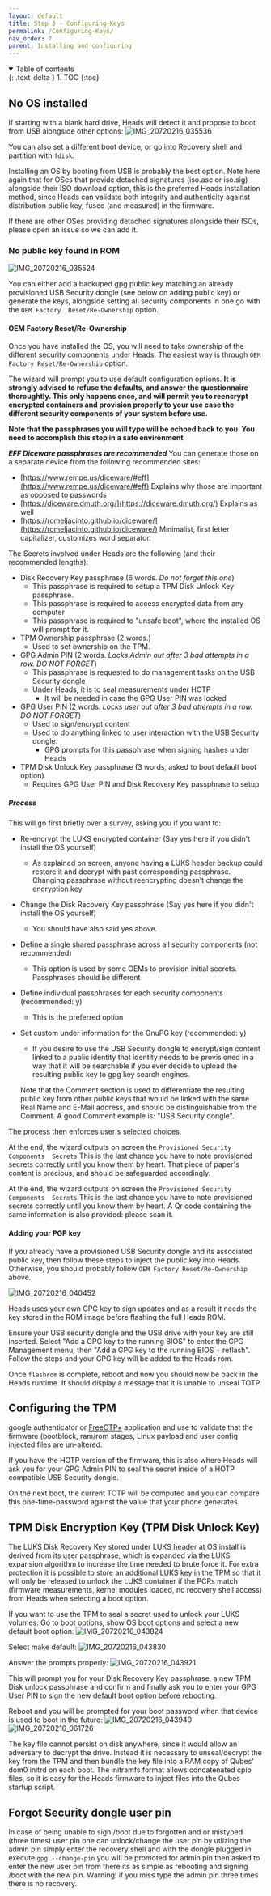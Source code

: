 ```yaml
---
layout: default
title: Step 3 - Configuring-Keys
permalink: /Configuring-Keys/
nav_order: 7
parent: Installing and configuring
---
```


<!-- markdownlint-disable MD033 -->
<details open markdown="block">
  <summary>
    Table of contents
  </summary>
  {: .text-delta }
1. TOC
{:toc}
</details>
<!-- markdownlint-enable MD033 -->

## No OS installed

If starting with a blank hard drive, Heads will detect it and propose to boot 
from USB alongside other options:
![IMG_20720216_035536](https://user-images.githubusercontent.com/827570/168883552-58dfb283-52b1-4026-9ae3-ae962dfb0672.JPG)

You can also set a different boot device, or go into Recovery shell and 
partition with `fdisk`.

Installing an OS by booting from USB is probably the best option. Note here 
again that for OSes that provide detached signatures (iso.asc or iso.sig) 
alongside their ISO download option, this is the preferred Heads installation 
method, since Heads can validate both integrity and authenticity against 
distribution public key, fused (and measured) in the firmware.

If there are other OSes providing detached signatures alongside their ISOs, 
please open an issue so we can add it.

### No public key found in ROM
![IMG_20720216_035524](https://user-images.githubusercontent.com/827570/168883785-a94c77dc-0743-4622-83cf-62bbf8024462.JPG)

You can either add a backuped gpg public key matching an already provisioned 
USB Security dongle (see below on adding public key) or generate the keys, 
alongside setting all security components in one go with the `OEM Factory 
Reset/Re-Ownership` option.

#### OEM Factory Reset/Re-Ownership
Once you have installed the OS, you will need to take ownership of the 
different security components under Heads. The easiest way is through `OEM 
Factory Reset/Re-Ownership` option.

The wizard will prompt you to use default configuration options.
**It is strongly advised to refuse the defaults, and answer the questionnaire thoroughtly.
This only happens once, and will permit you to reencrypt encrypted containers and provision
properly to your use case the different security components of your system before use.**

**Note that the passphrases you will type will be echoed back to you. You need 
to accomplish this step in a safe environment**

**_EFF Diceware passphrases are recommended_**
You can generate those on a separate device from the following recommended 
sites:
- [https://www.rempe.us/diceware/#eff](https://www.rempe.us/diceware/#eff) 
Explains why those are important as opposed to passwords
- [https://diceware.dmuth.org/](https://diceware.dmuth.org/) Explains as well
- [https://romeljacinto.github.io/diceware/](https://romeljacinto.github.io/diceware/) 
Minimalist, first letter capitalizer, customizes word separator.

The Secrets involved under Heads are the following (and their recommended 
lengths):

- Disk Recovery Key passphrase (6 words. _Do not forget this one_)
  - This passphrase is required to setup a TPM Disk Unlock Key passphrase.
  - This passphrase is required to access encrypted data from any computer
  - This passphrase is required to "unsafe boot", where the installed OS will 
  prompt for it.
- TPM Ownership passphrase (2 words.)
  - Used to set ownership on the TPM.
- GPG Admin PIN (2 words. _Locks Admin out after 3 bad attempts in a row. DO 
  NOT FORGET_)
  - This passphrase is requested to do management tasks on the USB Security 
  dongle
  - Under Heads, it is to seal measurements under HOTP
    - It will be needed in case the GPG User PIN was locked
- GPG User PIN (2 words. _Locks user out after 3 bad attempts in a row. DO NOT 
  FORGET_)
  - Used to sign/encrypt content
  - Used to do anything linked to user interaction with the USB Security 
  dongle.
    - GPG prompts for this passphrase when signing hashes under Heads
- TPM Disk Unlock Key passphrase (3 words, asked to boot default boot option)
  - Requires GPG User PIN and Disk Recovery Key passphrase to setup

##### Process
This will go first briefly over a survey, asking you if you want to: 

- Re-encrypt the LUKS encrypted container (Say yes here if you didn't install 
the OS yourself)
  - As explained on screen, anyone having a LUKS header backup could restore it 
  and decrypt with past corresponding passphrase. Changing passphrase without 
  reencrypting doesn't change the encryption key.
- Change the Disk Recovery Key passphrase (Say yes here if you didn't install 
the OS yourself)
  - You should have also said yes above.
- Define a single shared passphrase across all security components (not 
recommended)
  - This option is used by some OEMs to provision initial secrets. Passphrases 
  should be different
- Define individual passphrases for each security components (recommended: y)
  - This is the preferred option
- Set custom under information for the GnuPG key (recommended: y)
  - If you desire to use the USB Security dongle to encrypt/sign content linked 
  to a public identity that identity needs to be provisioned in a way that it 
  will be searchable if you ever decide to upload the resulting public key to 
  gpg key search engines.
  
  Note that the Comment section is used to differentiate the resulting public 
  key from other public keys that would be linked with the same Real Name and 
  E-Mail address, and should be distinguishable from the Comment. A good 
  Comment example is: "USB Security dongle".

The process then enforces user's selected choices. 

At the end, the wizard outputs on screen the `Provisioned Security Components 
Secrets` This is the last chance you have to note provisioned secrets correctly 
until you know them by heart. That piece of paper's content is precious, and 
should be safeguarded accordingly. 

At the end, the wizard outputs on screen the `Provisioned Security Components 
Secrets` This is the last chance you have to note provisioned secrets correctly 
until you know them by heart. A Qr code containing the same information is also 
provided: please scan it.

#### Adding your PGP key

If you already have a provisioned USB Security dongle and its associated public 
key, then follow these steps to inject the public key into Heads. Otherwise, 
you should probably follow `OEM Factory Reset/Re-Ownership` above.

![IMG_20720216_040452](https://user-images.githubusercontent.com/827570/168885326-67a3b8e6-ba17-483e-b5ea-72fdc8123dbc.JPG)

Heads uses your own GPG key to sign updates and as a result it needs the key 
stored in the ROM image before flashing the full Heads ROM.

Ensure your USB security dongle and the USB drive with your key are still 
inserted. Select "Add a GPG key to the running BIOS" to enter the GPG 
Management menu, then "Add a GPG key to the running BIOS + reflash". Follow the 
steps and your GPG key will be added to the Heads rom.

Once `flashrom` is complete, reboot and now you should now be back in the Heads 
runtime. It should display a message that it is unable to unseal TOTP.

## Configuring the TPM
google authenticator or [FreeOTP+](https://f-droid.org/en/packages/org.liberty.android.freeotpplus/)
application and use to validate that the firmware (bootblock, ram/rom stages, 
Linux payload and user config injected files are un-altered.

If you have the HOTP version of the firmware, this is also where Heads will ask 
you for your GPG Admin PIN to seal the secret inside of a HOTP compatible USB 
Security dongle.

On the next boot, the current TOTP will be computed and you can compare this 
one-time-password against the value that your phone generates.

TPM Disk Encryption Key (TPM Disk Unlock Key)
---

The LUKS Disk Recovery Key stored under LUKS header at OS install is derived 
from its user passphrase, which is expanded via the LUKS expansion algorithm to 
increase the time needed to brute force it. For extra protection it is possible 
to store an additional LUKS key in the TPM so that it will only be released to 
unlock the LUKS container if the PCRs match (firmware measurements, kernel 
modules loaded, no recovery shell access) from Heads when selecting a boot 
option.

If you want to use the TPM to seal a secret used to unlock your LUKS volumes:
Go to boot options, show OS boot options and select a new default boot option:
![IMG_20720216_043824](https://user-images.githubusercontent.com/827570/168886309-35bf30e5-5afc-4203-b991-6f832317d4e1.JPG)

Select make default:
![IMG_20720216_043830](https://user-images.githubusercontent.com/827570/168886395-2678e5b0-771c-4a69-a484-6ee0ca9fc016.JPG)

Answer the prompts properly:
![IMG_20720216_043921](https://user-images.githubusercontent.com/827570/168886507-6e8671f1-c553-464c-90dc-28137a5fbf46.JPG)

This will prompt you for your Disk Recovery Key passphrase, a new TPM Disk 
unlock passphrase and confirm and finally ask you to enter your GPG User PIN to 
sign the new default boot option before rebooting.

Reboot and you will be prompted for your boot password when that device is used 
to boot in the future:
![IMG_20720216_043940](https://user-images.githubusercontent.com/827570/168886785-581e8548-945b-4b06-a2d7-36ceb1707220.JPG)
![IMG_20720216_061726](https://user-images.githubusercontent.com/827570/168889805-4f606591-1a0c-41c2-8c8a-3493a65bba04.JPG)

The key file cannot persist on disk anywhere, since it would allow an adversary 
to decrypt the drive. Instead it is necessary to unseal/decrypt the key from 
the TPM and then bundle the key file into a RAM copy of Qubes' dom0 initrd on 
each boot. The initramfs format allows concatenated cpio files, so it is easy 
for the Heads firmware to inject files into the Qubes startup script.

Forgot Security dongle user pin
---

In case of being unable to sign /boot due to forgotten and or mistyped (three times)
user pin one can unlock/change the user pin by utlizing the admin pin
simply enter the recovery shell and with the dongle plugged in execute ```gpg --change-pin```
you will be promoted for admin pin then asked to enter the new user pin
from there its as simple as rebooting and signing /boot with the new pin.
Warning! if you miss type the admin pin three times there is no recovery.
